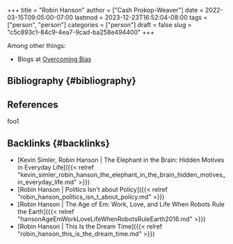 +++
title = "Robin Hanson"
author = ["Cash Prokop-Weaver"]
date = 2022-03-15T09:05:00-07:00
lastmod = 2023-12-23T16:52:04-08:00
tags = ["person", "person"]
categories = ["person"]
draft = false
slug = "c5c893c1-84c9-4ea7-9cad-ba258e494400"
+++

Among other things:

-   Blogs at [Overcoming Bias](https://www.overcomingbias.com/)


## Bibliography {#bibliography}

## References

<style>.csl-entry{text-indent: -1.5em; margin-left: 1.5em;}</style><div class="csl-bib-body">
</div>

foo1


## Backlinks {#backlinks}

-   [Kevin Simler, Robin Hanson | The Elephant in the Brain: Hidden Motives in Everyday Life]({{< relref "kevin_simler_robin_hanson_the_elephant_in_the_brain_hidden_motives_in_everyday_life.md" >}})
-   [Robin Hanson | Politics Isn't about Policy]({{< relref "robin_hanson_politics_isn_t_about_policy.md" >}})
-   [Robin Hanson | The Age of Em: Work, Love, and Life When Robots Rule the Earth]({{< relref "hansonAgeEmWorkLoveLifeWhenRobotsRuleEarth2016.md" >}})
-   [Robin Hanson | This Is the Dream Time]({{< relref "robin_hanson_this_is_the_dream_time.md" >}})
